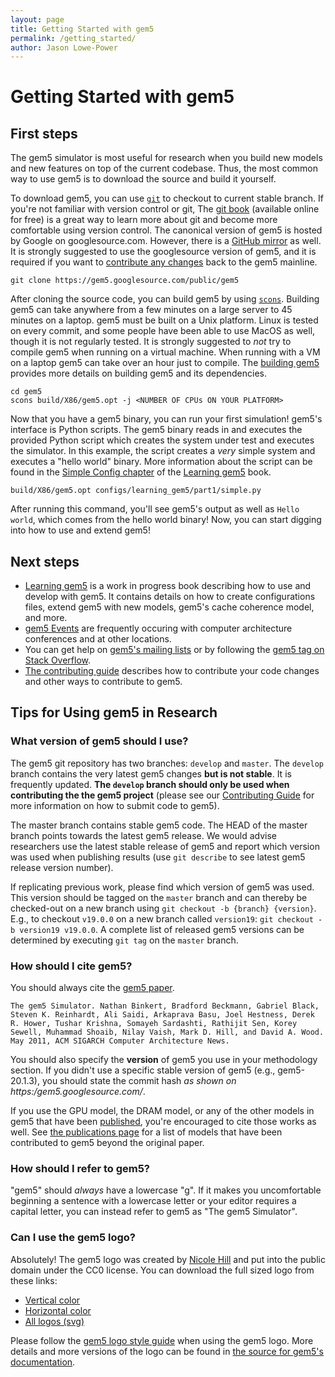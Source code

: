 ```yaml
---
layout: page
title: Getting Started with gem5
permalink: /getting_started/
author: Jason Lowe-Power
---
```


# Getting Started with gem5

## First steps

The gem5 simulator is most useful for research when you build new models and new features on top of the current codebase.
Thus, the most common way to use gem5 is to download the source and build it yourself.

To download gem5, you can use [`git`](https://git-scm.com/) to checkout to current stable branch.
If you're not familiar with version control or git, The [git book](https://git-scm.com/book/en/v2) (available online for free) is a great way to learn more about git and become more comfortable using version control.
The canonical version of gem5 is hosted by Google on googlesource.com.
However, there is a [GitHub mirror](https://github.com/gem5/gem5) as well.
It is strongly suggested to use the googlesource version of gem5, and it is required if you want to [contribute any changes](/contributing) back to the gem5 mainline.

```
git clone https://gem5.googlesource.com/public/gem5
```

After cloning the source code, you can build gem5 by using [`scons`](https://scons.org/).
Building gem5 can take anywhere from a few minutes on a large server to 45 minutes on a laptop.
gem5 must be built on a Unix platform.
Linux is tested on every commit, and some people have been able to use MacOS as well, though it is not regularly tested.
It is strongly suggested to *not* try to compile gem5 when running on a virtual machine.
When running with a VM on a laptop gem5 can take over an hour just to compile.
The [building gem5](/documentation/general_docs/building) provides more details on building gem5 and its dependencies.

```
cd gem5
scons build/X86/gem5.opt -j <NUMBER OF CPUs ON YOUR PLATFORM>
```

Now that you have a gem5 binary, you can run your first simulation!
gem5's interface is Python scripts.
The gem5 binary reads in and executes the provided Python script which creates the system under test and executes the simulator.
In this example, the script creates a *very* simple system and executes a "hello world" binary.
More information about the script can be found in the [Simple Config chapter](/documentation/learning_gem5/part1/simple_config) of the [Learning gem5](/documentation/learning_gem5/introduction) book.

```
build/X86/gem5.opt configs/learning_gem5/part1/simple.py
```

After running this command, you'll see gem5's output as well as `Hello world`, which comes from the hello world binary!
Now, you can start digging into how to use and extend gem5!

## Next steps

- [Learning gem5](/documentation/learning_gem5/introduction) is a work in progress book describing how to use and develop with gem5. It contains details on how to create configurations files, extend gem5 with new models, gem5's cache coherence model, and more.
- [gem5 Events](/events) are frequently occuring with computer architecture conferences and at other locations.
- You can get help on [gem5's mailing lists](/mailing_lists) or by following the [gem5 tag on Stack Overflow](https://stackoverflow.com/questions/tagged/gem5).
- [The contributing guide](/contributing) describes how to contribute your code changes and other ways to contribute to gem5.

## Tips for Using gem5 in Research

### What version of gem5 should I use?

The gem5 git repository has two branches: `develop` and `master`. The `develop`
branch contains the very latest gem5 changes **but is not stable**. It is
frequently updated. **The `develop` branch should only be used when
contributing the the gem5 project** (please see our [Contributing Guide](
/contributing) for more information on how to submit code to gem5).

The master branch contains stable gem5 code. The HEAD of the master branch
points towards the latest gem5 release. We would advise researchers use the
latest stable release of gem5 and report which version was used when publishing
results (use `git describe` to see latest gem5 release version number).

If replicating previous work, please find which version of gem5 was used. This
version should be tagged on the `master` branch and can thereby be checked-out
on a new branch using `git checkout -b {branch} {version}`.
E.g., to checkout `v19.0.0` on a new branch called `version19`:
`git checkout -b version19 v19.0.0`. A complete list of released gem5
versions can be determined by executing `git tag` on the `master` branch.

### How should I cite gem5?

You should always cite the [gem5 paper](http://dx.doi.org/10.1145/2024716.2024718).

```
The gem5 Simulator. Nathan Binkert, Bradford Beckmann, Gabriel Black, Steven K. Reinhardt, Ali Saidi, Arkaprava Basu, Joel Hestness, Derek R. Hower, Tushar Krishna, Somayeh Sardashti, Rathijit Sen, Korey Sewell, Muhammad Shoaib, Nilay Vaish, Mark D. Hill, and David A. Wood. May 2011, ACM SIGARCH Computer Architecture News.
```

You should also specify the **version** of gem5 you use in your methodology section.
If you didn't use a specific stable version of gem5 (e.g., gem5-20.1.3), you should state the commit hash *as shown on https:/gem5.googlesource.com/*.

If you use the GPU model, the DRAM model, or any of the other models in gem5 that have been [published](/publications/), you're encouraged to cite those works as well.
See [the publications page](/publications/) for a list of models that have been contributed to gem5 beyond the original paper.

### How should I refer to gem5?

"gem5" should *always* have a lowercase "g". 
If it makes you uncomfortable beginning a sentence with a lowercase letter or your editor requires a capital letter, you can instead refer to gem5 as "The gem5 Simulator".

### Can I use the gem5 logo?

Absolutely!
The gem5 logo was created by [Nicole Hill](http://nicoledhill.com/) and put into the public domain under the CC0 license.
You can download the full sized logo from these links:
- [Vertical color](/assets/img/gem5logo/Color/noBackground/vertical/gem5ColorVert.png)
- [Horizontal color](/assets/img/gem5logo/Color/noBackground/horizontal/gem5ColorLong.jpg)
- [All logos (svg)](/assets/img/gem5logo/gem5masterFile.svg)

Please follow the [gem5 logo style guide](/assets/img/gem5logo/gem5styleguide.pdf) when using the gem5 logo.
More details and more versions of the logo can be found in [the source for gem5's documentation](https://github.com/gem5/new-website/tree/master/assets/img/gem5logo).
